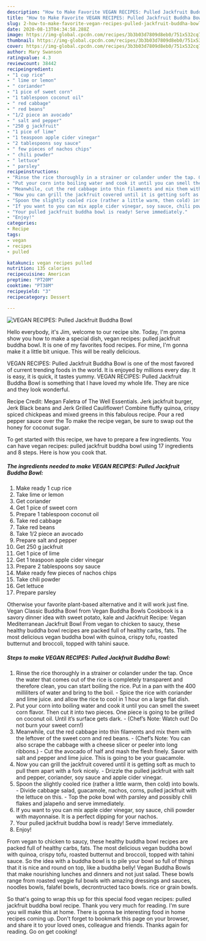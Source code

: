 ```yaml
---
description: "How to Make Favorite VEGAN RECIPES: Pulled Jackfruit Buddha Bowl"
title: "How to Make Favorite VEGAN RECIPES: Pulled Jackfruit Buddha Bowl"
slug: 2-how-to-make-favorite-vegan-recipes-pulled-jackfruit-buddha-bowl
date: 2020-08-13T04:34:58.288Z
image: https://img-global.cpcdn.com/recipes/3b3b03d7809d8eb0/751x532cq70/vegan-recipes-pulled-jackfruit-buddha-bowl-recipe-main-photo.jpg
thumbnail: https://img-global.cpcdn.com/recipes/3b3b03d7809d8eb0/751x532cq70/vegan-recipes-pulled-jackfruit-buddha-bowl-recipe-main-photo.jpg
cover: https://img-global.cpcdn.com/recipes/3b3b03d7809d8eb0/751x532cq70/vegan-recipes-pulled-jackfruit-buddha-bowl-recipe-main-photo.jpg
author: Mary Swanson
ratingvalue: 4.3
reviewcount: 38442
recipeingredient:
- "1 cup rice"
- " lime or lemon"
- " coriander"
- "1 pice of sweet corn"
- "1 tablespoon coconut oil"
- " red cabbage"
- " red beans"
- "1/2 piece an avocado"
- " salt and pepper"
- "250 g jackfruit"
- "1 pice of lime"
- "1 teaspoon apple cider vinegar"
- "2 tablespoons soy sauce"
- " few pieces of nachos chips"
- " chili powder"
- " lettuce"
- " parsley"
recipeinstructions:
- "Rinse the rice thoroughly in a strainer or colander under the tap. Once the water that comes out of the rice is completely transparent and therefore clean, you can start boiling the rice. Put in a pan with the 400 milliliters of water and bring to the boil. Spice the rice with coriander and lime juice. and allow the rice to cool in 1 hour on a large flat dish."
- "Put your corn into boiling water and cook it until you can smell the sweet corn flavor. Then cut it into two pieces. One piece is going to be grilled on coconut oil. Until it’s surface gets dark.  (Chef’s Note: Watch out! Do not burn your sweet corn!)"
- "Meanwhile, cut the red cabbage into thin filaments and mix them with the leftover of the sweet corn and red beans.  (Chef’s Note: You can also scrape the cabbage with a cheese slicer or peeler into long ribbons.) Cut the avocado of half and mash the flesh finely. Savor with salt and pepper and lime juice. This is going to be your guacamole."
- "Now you can grill the jackfruit covered until it is getting soft as much to pull them apart with a fork nicely. Drizzle the pulled jackfruit with salt and pepper, coriander, soy sauce and apple cider vinegar."
- "Spoon the slightly cooled rice (rather a little warm, then cold) into bowls.  Divide cabbage salad, guacamole, nachos, corns, pulled jackfruit with the lettuce on this. Top the poke bowl with parsley and possibly chili flakes and jalapeño and serve immediately."
- "If you want to you can mix apple cider vinegar, soy sauce, chili powder with mayonnaise. It is a perfect dipping for your nachos."
- "Your pulled jackfruit buddha bowl is ready! Serve immediately."
- "Enjoy!"
categories:
- Recipe
tags:
- vegan
- recipes
- pulled

katakunci: vegan recipes pulled 
nutrition: 135 calories
recipecuisine: American
preptime: "PT20M"
cooktime: "PT38M"
recipeyield: "3"
recipecategory: Dessert

---
```



![VEGAN RECIPES: Pulled Jackfruit Buddha Bowl](https://img-global.cpcdn.com/recipes/3b3b03d7809d8eb0/751x532cq70/vegan-recipes-pulled-jackfruit-buddha-bowl-recipe-main-photo.jpg)

Hello everybody, it's Jim, welcome to our recipe site. Today, I'm gonna show you how to make a special dish, vegan recipes: pulled jackfruit buddha bowl. It is one of my favorites food recipes. For mine, I'm gonna make it a little bit unique. This will be really delicious.

VEGAN RECIPES: Pulled Jackfruit Buddha Bowl is one of the most favored of current trending foods in the world. It is enjoyed by millions every day. It is easy, it is quick, it tastes yummy. VEGAN RECIPES: Pulled Jackfruit Buddha Bowl is something that I have loved my whole life. They are nice and they look wonderful.

Recipe Credit: Megan Faletra of The Well Essentials. Jerk jackfruit burger, Jerk Black beans and Jerk Grilled Cauliflower! Combine fluffy quinoa, crispy spiced chickpeas and mixed greens in this fabulous recipe. Pour a red pepper sauce over the To make the recipe vegan, be sure to swap out the honey for coconut sugar.


To get started with this recipe, we have to prepare a few ingredients. You can have vegan recipes: pulled jackfruit buddha bowl using 17 ingredients and 8 steps. Here is how you cook that.

<!--inarticleads1-->

##### The ingredients needed to make VEGAN RECIPES: Pulled Jackfruit Buddha Bowl:

1. Make ready 1 cup rice
1. Take  lime or lemon
1. Get  coriander
1. Get 1 pice of sweet corn
1. Prepare 1 tablespoon coconut oil
1. Take  red cabbage
1. Take  red beans
1. Take 1/2 piece an avocado
1. Prepare  salt and pepper
1. Get 250 g jackfruit
1. Get 1 pice of lime
1. Get 1 teaspoon apple cider vinegar
1. Prepare 2 tablespoons soy sauce
1. Make ready  few pieces of nachos chips
1. Take  chili powder
1. Get  lettuce
1. Prepare  parsley


Otherwise your favorite plant-based alternative and it will work just fine. Vegan Classic Buddha Bowl from Vegan Buddha Bowls Cookbook is a savory dinner idea with sweet potato, kale and Jackfruit Recipe: Vegan Mediterranean Jackfruit Bowl From vegan to chicken to saucy, these healthy buddha bowl recipes are packed full of healthy carbs, fats. The most delicious vegan buddha bowl with quinoa, crispy tofu, roasted butternut and broccoli, topped with tahini sauce. 

<!--inarticleads2-->

##### Steps to make VEGAN RECIPES: Pulled Jackfruit Buddha Bowl:

1. Rinse the rice thoroughly in a strainer or colander under the tap. Once the water that comes out of the rice is completely transparent and therefore clean, you can start boiling the rice. Put in a pan with the 400 milliliters of water and bring to the boil. - Spice the rice with coriander and lime juice. and allow the rice to cool in 1 hour on a large flat dish.
1. Put your corn into boiling water and cook it until you can smell the sweet corn flavor. Then cut it into two pieces. One piece is going to be grilled on coconut oil. Until it’s surface gets dark.  - (Chef’s Note: Watch out! Do not burn your sweet corn!)
1. Meanwhile, cut the red cabbage into thin filaments and mix them with the leftover of the sweet corn and red beans.  - (Chef’s Note: You can also scrape the cabbage with a cheese slicer or peeler into long ribbons.) - Cut the avocado of half and mash the flesh finely. Savor with salt and pepper and lime juice. This is going to be your guacamole.
1. Now you can grill the jackfruit covered until it is getting soft as much to pull them apart with a fork nicely. - Drizzle the pulled jackfruit with salt and pepper, coriander, soy sauce and apple cider vinegar.
1. Spoon the slightly cooled rice (rather a little warm, then cold) into bowls.  - Divide cabbage salad, guacamole, nachos, corns, pulled jackfruit with the lettuce on this. - Top the poke bowl with parsley and possibly chili flakes and jalapeño and serve immediately.
1. If you want to you can mix apple cider vinegar, soy sauce, chili powder with mayonnaise. It is a perfect dipping for your nachos.
1. Your pulled jackfruit buddha bowl is ready! Serve immediately.
1. Enjoy!


From vegan to chicken to saucy, these healthy buddha bowl recipes are packed full of healthy carbs, fats. The most delicious vegan buddha bowl with quinoa, crispy tofu, roasted butternut and broccoli, topped with tahini sauce. So the idea with a buddha bowl is to pile your bowl so full of things that it is nice and round on top, like a buddha belly! Vegan Buddha Bowls that make nourishing lunches and dinners and not just salad. These bowls range from roasted veggie ful bowls with amazing dressings and sauces, noodles bowls, falafel bowls, decrontructed taco bowls. rice or grain bowls. 

So that's going to wrap this up for this special food vegan recipes: pulled jackfruit buddha bowl recipe. Thank you very much for reading. I'm sure you will make this at home. There is gonna be interesting food in home recipes coming up. Don't forget to bookmark this page on your browser, and share it to your loved ones, colleague and friends. Thanks again for reading. Go on get cooking!

